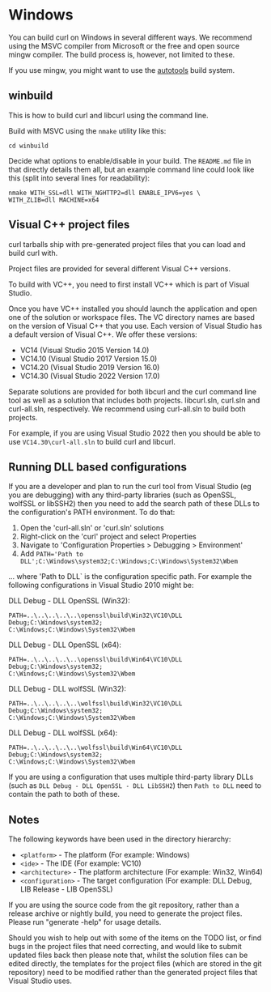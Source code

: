 # Windows

You can build curl on Windows in several different ways. We recommend using
the MSVC compiler from Microsoft or the free and open source mingw
compiler. The build process is, however, not limited to these.

If you use mingw, you might want to use the [autotools](autotools.md) build
system.

## winbuild

This is how to build curl and libcurl using the command line.

Build with MSVC using the `nmake` utility like this:

    cd winbuild

Decide what options to enable/disable in your build. The `README.md` file in
that directly details them all, but an example command line could look like
this (split into several lines for readability):

    nmake WITH_SSL=dll WITH_NGHTTP2=dll ENABLE_IPV6=yes \
    WITH_ZLIB=dll MACHINE=x64 

## Visual C++ project files

curl tarballs ship with pre-generated project files that you can load and
build curl with.

Project files are provided for several different Visual C++ versions.

To build with VC++, you need to first install VC++ which is part of Visual
Studio.

Once you have VC++ installed you should launch the application and open one of
the solution or workspace files. The VC directory names are based on the
version of Visual C++ that you use. Each version of Visual Studio has a
default version of Visual C++. We offer these versions:

 - VC14      (Visual Studio 2015 Version 14.0)
 - VC14.10   (Visual Studio 2017 Version 15.0)
 - VC14.20   (Visual Studio 2019 Version 16.0)
 - VC14.30   (Visual Studio 2022 Version 17.0)

Separate solutions are provided for both libcurl and the curl command line
tool as well as a solution that includes both projects. libcurl.sln, curl.sln
and curl-all.sln, respectively. We recommend using curl-all.sln to build both
projects.

For example, if you are using Visual Studio 2022 then you should be able to
use `VC14.30\curl-all.sln` to build curl and libcurl.

## Running DLL based configurations

If you are a developer and plan to run the curl tool from Visual Studio (eg
you are debugging) with any third-party libraries (such as OpenSSL, wolfSSL or
libSSH2) then you need to add the search path of these DLLs to the
configuration's PATH environment. To do that:

 1. Open the 'curl-all.sln' or 'curl.sln' solutions
 2. Right-click on the 'curl' project and select Properties
 3. Navigate to 'Configuration Properties > Debugging > Environment'
 4. Add `PATH='Path to DLL';C:\Windows\system32;C:\Windows;C:\Windows\System32\Wbem`

... where 'Path to DLL` is the configuration specific path. For example the
following configurations in Visual Studio 2010 might be:

DLL Debug - DLL OpenSSL (Win32):

    PATH=..\..\..\..\..\openssl\build\Win32\VC10\DLL Debug;C:\Windows\system32;
    C:\Windows;C:\Windows\System32\Wbem

DLL Debug - DLL OpenSSL (x64):

    PATH=..\..\..\..\..\openssl\build\Win64\VC10\DLL Debug;C:\Windows\system32;
    C:\Windows;C:\Windows\System32\Wbem

DLL Debug - DLL wolfSSL (Win32):

    PATH=..\..\..\..\..\wolfssl\build\Win32\VC10\DLL Debug;C:\Windows\system32;
    C:\Windows;C:\Windows\System32\Wbem

DLL Debug - DLL wolfSSL (x64):

    PATH=..\..\..\..\..\wolfssl\build\Win64\VC10\DLL Debug;C:\Windows\system32;
    C:\Windows;C:\Windows\System32\Wbem

If you are using a configuration that uses multiple third-party library DLLs
(such as `DLL Debug - DLL OpenSSL - DLL LibSSH2`) then `Path to DLL` need to
contain the path to both of these.

## Notes

The following keywords have been used in the directory hierarchy:

 - `<platform>`      - The platform (For example: Windows)
 - `<ide>`           - The IDE (For example: VC10)
 - `<architecture>`  - The platform architecture (For example: Win32, Win64)
 - `<configuration>` - The target configuration (For example: DLL Debug, LIB
   Release - LIB OpenSSL)

If you are using the source code from the git repository, rather than a
release archive or nightly build, you need to generate the project
files. Please run "generate -help" for usage details.

Should you wish to help out with some of the items on the TODO list, or find
bugs in the project files that need correcting, and would like to submit
updated files back then please note that, whilst the solution files can be
edited directly, the templates for the project files (which are stored in the
git repository) need to be modified rather than the generated project files
that Visual Studio uses.
